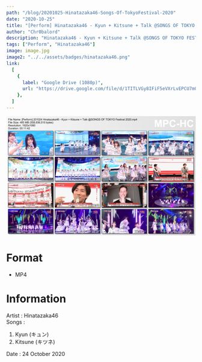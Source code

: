 ```yaml
---
path: "/blog/20201025-Hinatazaka46-Songs-Of-TokyoFestival-2020"
date: "2020-10-25"
title: "[Perform] Hinatazaka46 - Kyun + Kitsune + Talk @SONGS OF TOKYO FESTIVAL 2020"
author: "Chr0balord"
description: "Hinatazaka46 - Kyun + Kitsune + Talk @SONGS OF TOKYO FESTIVAL 2020"
tags: ["Perform", "Hinatazaka46"]
image: image.jpg
image2: "../../assets/badges/hinatazaka46.png"
link:
  [
    {
      label: "Google Drive (1080p)",
      url: "https://drive.google.com/file/d/1TITLVGy8IFiF5eVXrLvEPCU7m03bYu6E/view?usp=sharing",
    },
  ]
---
```


![Hinatazaka46 - Kyun + Kitsune + Talk @SONGS OF TOKYO FESTIVAL 2020](./image.jpg)

# Format

- MP4

# Information

Artist : Hinatazaka46 <br/>
Songs :
1. Kyun (キュン)
2. Kitsune (キツネ) <br>

Date : 24 October 2020 <br>